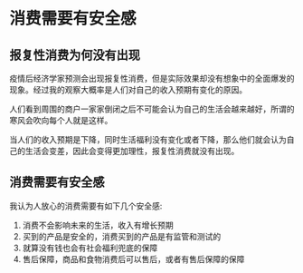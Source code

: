 # 消费需要有安全感

## 报复性消费为何没有出现

疫情后经济学家预测会出现报复性消费，但是实际效果却没有想象中的全面爆发的现象。经过我的观察大概率是人们对自己的收入预期有变化的原因。

人们看到周围的商户一家家倒闭之后不可能会认为自己的生活会越来越好，所谓的寒风会吹向每个人就是这样。

当人们的收入预期是下降，同时生活福利没有变化或者下降，那么他们就会认为自己的生活会变差，因此会变得更加理性，报复性消费就没有出现。

## 消费需要有安全感

我认为人放心的消费需要有如下几个安全感:
1. 消费不会影响未来的生活，收入有增长预期
2. 买到的产品是安全的，消费买到的产品是有监管和测试的
3. 就算没有钱也会有社会福利兜底的保障
4. 售后保障，商品和食物消费后可以售后，或者有售后保障的保障


